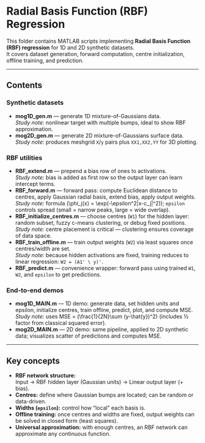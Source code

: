 # Radial Basis Function (RBF) Regression

This folder contains MATLAB scripts implementing **Radial Basis Function 
(RBF) regression** for 1D and 2D synthetic datasets.  
It covers dataset generation, forward computation, centre initialization, 
offline training, and prediction.

---

## Contents

### Synthetic datasets
- **mog1D_gen.m** — generate 1D mixture-of-Gaussians data.  
  *Study note:* nonlinear target with multiple bumps, ideal to show RBF 
approximation.
- **mog2D_gen.m** — generate 2D mixture-of-Gaussians surface data.  
  *Study note:* produces meshgrid `X`/`y` pairs plus `XX1,XX2,YY` for 3D 
plotting.

### RBF utilities
- **RBF_extend.m** — prepend a bias row of ones to activations.  
  *Study note:* bias is added as first row so the output layer can learn 
intercept terms.
- **RBF_forward.m** — forward pass: compute Euclidean distance to centres, 
apply Gaussian radial basis, extend bias, apply output weights.  
  *Study note:* formula \(\phi_j(x) = \exp(-\epsilon^2\|x-c_j\|^2)\); 
`epsilon` controls spread (small = narrow peaks, large = wide overlap).
- **RBF_initialize_centres.m** — choose centres (`W1`) for the hidden 
layer: random subset, fuzzy c-means clustering, or debug fixed positions.  
  *Study note:* centre placement is critical — clustering ensures coverage 
of data space.
- **RBF_train_offline.m** — train output weights (`W2`) via least squares 
once centres/width are set.  
  *Study note:* because hidden activations are fixed, training reduces to 
linear regression: `W2 = (A1' \ y)'`.
- **RBF_predict.m** — convenience wrapper: forward pass using trained 
`W1`, `W2`, and `epsilon` to get predictions.

### End-to-end demos
- **mog1D_MAIN.m** — 1D demo: generate data, set hidden units and epsilon, 
initialize centres, train offline, predict, plot, and compute MSE.  
  *Study note:* uses MSE = \(\frac{1}{2N}\sum (y-\hat{y})^2\) (includes ½ 
factor from classical squared error).
- **mog2D_MAIN.m** — 2D demo: same pipeline, applied to 2D synthetic data; 
visualizes scatter of predictions and computes MSE.

---

## Key concepts
- **RBF network structure:**  
  Input → RBF hidden layer (Gaussian units) → Linear output layer (+ 
bias).
- **Centres:** define where Gaussian bumps are located; can be random or 
data-driven.  
- **Widths (`epsilon`):** control how “local” each basis is.  
- **Offline training:** once centres and widths are fixed, output weights 
can be solved in closed form (least squares).  
- **Universal approximation:** with enough centres, an RBF network can 
approximate any continuous function.


